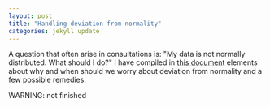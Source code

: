 ```yaml
--- 
layout: post 
title: "Handling deviation from normality" 
categories: jekyll update
---
```


A question that often arise in consultations is: "My data is not
normally distributed. What should I do?" I have compiled in [this
document](https://bozenne.github.io/doc/2021_05_04-nonnormal/post-nonnormal.pdf)
elements about why and when should we worry about deviation from
normality and a few possible remedies.

WARNING: not finished
